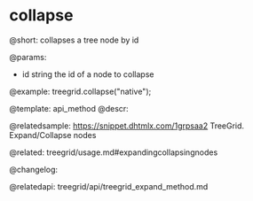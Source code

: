 collapse
=============

@short: collapses a tree node by id


@params:
- id	string		the id of a node to collapse




@example:
treegrid.collapse("native");


@template: api_method
@descr:

@relatedsample: https://snippet.dhtmlx.com/1grpsaa2	TreeGrid. Expand/Collapse nodes

@related: treegrid/usage.md#expandingcollapsingnodes

@changelog:

@relatedapi: treegrid/api/treegrid_expand_method.md



